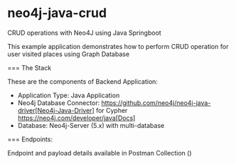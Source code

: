 # neo4j-java-crud
CRUD operations with Neo4J using Java Springboot


This example application demonstrates how to perform CRUD operation for user visited places using Graph Database

=== The Stack

These are the components of Backend Application:

* Application Type:         Java Application
* Neo4j Database Connector: https://github.com/neo4j/neo4j-java-driver[Neo4j-Java-Driver] for Cypher https://neo4j.com/developer/java[Docs]
* Database:                 Neo4j-Server (5.x) with multi-database

=== Endpoints:

Endpoint and payload details available in Postman Collection ()

